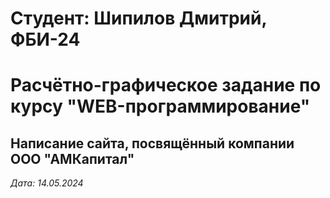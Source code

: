 # Студент: Шипилов Дмитрий, ФБИ-24

# Расчётно-графическое задание по курсу "WEB-программирование"

## Написание сайта, посвящённый компании ООО "АМКапитал"

*Дата: 14.05.2024*
